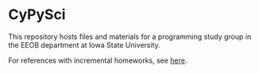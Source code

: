 # CyPySci

This repository hosts files and materials for a programming study group in the EEOB department at Iowa State University.

For references with incremental homeworks, see [here](https://github.com/sjspielman/UTbiocomputing2015).
